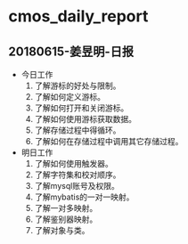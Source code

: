 # cmos_daily_report

## 20180615-姜昱明-日报
- 今日工作
    1. 了解游标的好处与限制。
    2. 了解如何定义游标。
    3. 了解如何打开和关闭游标。
    4. 了解如何使用游标获取数据。
    5. 了解存储过程中得循环。
    6. 了解如何在存储过程中调用其它存储过程。
- 明日工作
    1. 了解如何使用触发器。
    2. 了解字符集和校对顺序。
    3. 了解mysql账号及权限。
    4. 了解mybatis的一对一映射。
    5. 了解一对多映射。
    6. 了解鉴别器映射。
    7. 了解对象与类。

